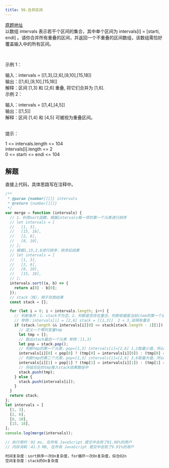 ```yaml
---
title: 56.合并区间
---
```

[原题地址](https://leetcode-cn.com/problems/merge-intervals/)<br/>
以数组 intervals 表示若干个区间的集合，其中单个区间为 intervals[i] = [starti, endi] 。请你合并所有重叠的区间，并返回一个不重叠的区间数组，该数组需恰好覆盖输入中的所有区间。

 

示例 1：

输入：intervals = [[1,3],[2,6],[8,10],[15,18]]  
输出：[[1,6],[8,10],[15,18]]  
解释：区间 [1,3] 和 [2,6] 重叠, 将它们合并为 [1,6].  
示例 2：  

输入：intervals = [[1,4],[4,5]]  
输出：[[1,5]]  
解释：区间 [1,4] 和 [4,5] 可被视为重叠区间。  
 

提示：

1 <= intervals.length <= 104  
intervals[i].length == 2  
0 <= starti <= endi <= 104  

## 解题
直接上代码，具体思路写在注释中。
```js
/**
 * @param {number[][]} intervals
 * @return {number[][]}
 */
var merge = function (intervals) {
  // 1、利用sort函数，根据intervals每一项的第一个元素进行排序
  // let intervals = [
  //   [1, 3],
  //   [15, 18],
  //   [2, 6],
  //   [8, 10],
  // ];
  // 根据1,15,2,8进行排序，排序后结果
  // let intervals = [
  //   [1, 3],
  //   [2, 6],
  //   [8, 10],
  //   [15, 18],
  // ];
  intervals.sort((a, b) => {
    return a[0] - b[0];
  });
  // stack（栈），用于存放结果
  const stack = [];

  for (let i = 0; i < intervals.length; i++) {
    // 判断条件：1、stack不为空。2、判断是否存在重合，判断依据是当前item的第一个值小于等于stack栈最后一个元素的第二个值
    // 举例：intervals[i] = [2,6] stack = [[1,3]]  2 < 3,说明有重合
    if (stack.length && intervals[i][0] <= stack[stack.length - 1][1]) {
      // 定义一个零时变量tmp
      let tmp = [];
      // 取出stack最后一个元素 举例：[1,3]
      let pop = stack.pop();
      // 判断tmp的第一个元素，pop=[1,3] intervals[i]=[2,6] 1,2取最小值，所以tmp[0] = 1
      intervals[i][0] < pop[0] ? (tmp[0] = intervals[i][0]) : (tmp[0] = pop[0]);
      // 判断tmp的第二个元素，pop=[1,3] intervals[i]=[2,6] 3,6取最大值，所以tmp[1] = 6
      intervals[i][1] > pop[1] ? (tmp[1] = intervals[i][1]) : (tmp[1] = pop[1]);
      // 将组合后的tmp推入stack结果数组中
      stack.push(tmp);
    } else {
      stack.push(intervals[i]);
    }
  }
  return stack;
};
let intervals = [
  [1, 3],
  [2, 6],
  [8, 10],
  [15, 18],
];
console.log(merge(intervals));

// 执行用时：92 ms, 在所有 JavaScript 提交中击败了81.96%的用户
// 内存消耗：41.3 MB, 在所有 JavaScript 提交中击败了9.91%的用户

时间复杂度：sort排序一次On复杂度，for循环一次On复杂度，综合O2n
空间复杂度：stack的On复杂度
```